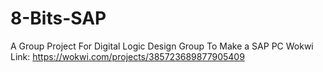 # 8-Bits-SAP
A Group Project For Digital Logic Design Group To Make a SAP PC
Wokwi Link: https://wokwi.com/projects/385723689877905409
